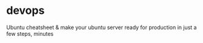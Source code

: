 # devops
Ubuntu cheatsheet &amp; make your ubuntu server ready for production in just a few steps, minutes 
